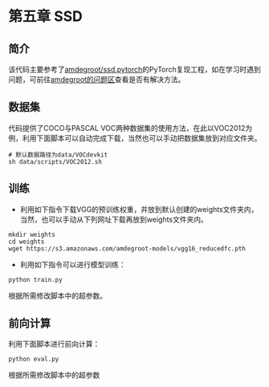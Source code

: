 # 第五章 SSD

## 简介

该代码主要参考了[amdegroot/ssd.pytorch](https://github.com/amdegroot/ssd.pytorch)的PyTorch复现工程，如在学习时遇到问题，可前往[amdegroot的问题区](https://github.com/amdegroot/ssd.pytorch/issues)查看是否有解决方法。

## 数据集
代码提供了COCO与PASCAL VOC两种数据集的使用方法，在此以VOC2012为例，利用下面脚本可以自动完成下载，当然也可以手动把数据集放到对应文件夹。
```Shell
# 默认数据路径为data/VOCdevkit
sh data/scripts/VOC2012.sh 
```

## 训练
* 利用如下指令下载VGG的预训练权重，并放到默认创建的weights文件夹内，当然，也可以手动从下列网址下载再放到weights文件夹内。
```Shell
mkdir weights
cd weights
wget https://s3.amazonaws.com/amdegroot-models/vgg16_reducedfc.pth
```

* 利用如下指令可以进行模型训练：
```Shell
python train.py
```
根据所需修改脚本中的超参数。

## 前向计算
利用下面脚本进行前向计算：
```Shell
python eval.py
```
根据所需修改脚本中的超参数


